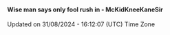#### Wise man says only fool rush in - McKidKneeKaneSir
Updated on 31/08/2024 - 16:12:07 (UTC) Time Zone
